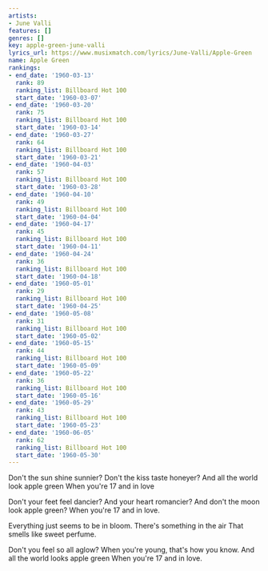 ```yaml
---
artists:
- June Valli
features: []
genres: []
key: apple-green-june-valli
lyrics_url: https://www.musixmatch.com/lyrics/June-Valli/Apple-Green
name: Apple Green
rankings:
- end_date: '1960-03-13'
  rank: 89
  ranking_list: Billboard Hot 100
  start_date: '1960-03-07'
- end_date: '1960-03-20'
  rank: 75
  ranking_list: Billboard Hot 100
  start_date: '1960-03-14'
- end_date: '1960-03-27'
  rank: 64
  ranking_list: Billboard Hot 100
  start_date: '1960-03-21'
- end_date: '1960-04-03'
  rank: 57
  ranking_list: Billboard Hot 100
  start_date: '1960-03-28'
- end_date: '1960-04-10'
  rank: 49
  ranking_list: Billboard Hot 100
  start_date: '1960-04-04'
- end_date: '1960-04-17'
  rank: 45
  ranking_list: Billboard Hot 100
  start_date: '1960-04-11'
- end_date: '1960-04-24'
  rank: 36
  ranking_list: Billboard Hot 100
  start_date: '1960-04-18'
- end_date: '1960-05-01'
  rank: 29
  ranking_list: Billboard Hot 100
  start_date: '1960-04-25'
- end_date: '1960-05-08'
  rank: 31
  ranking_list: Billboard Hot 100
  start_date: '1960-05-02'
- end_date: '1960-05-15'
  rank: 44
  ranking_list: Billboard Hot 100
  start_date: '1960-05-09'
- end_date: '1960-05-22'
  rank: 36
  ranking_list: Billboard Hot 100
  start_date: '1960-05-16'
- end_date: '1960-05-29'
  rank: 43
  ranking_list: Billboard Hot 100
  start_date: '1960-05-23'
- end_date: '1960-06-05'
  rank: 62
  ranking_list: Billboard Hot 100
  start_date: '1960-05-30'
---
```

Don't the sun shine sunnier?
Don't the kiss taste honeyer?
And all the world look apple green
When you're 17 and in love

Don't your feet feel dancier?
And your heart romancier?
And don't the moon look apple green?
When you're 17 and in love.

Everything just seems to be in bloom.
There's something in the air
That smells like sweet perfume.

Don't you feel so all aglow?
When you're young, that's how you know.
And all the world looks apple green
When you're 17 and in love.
